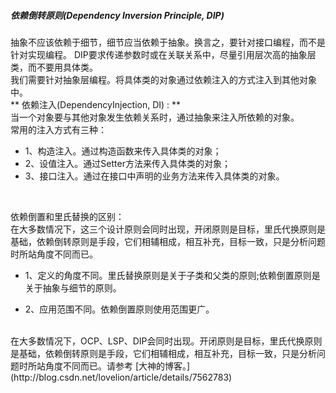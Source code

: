 ##### 依赖倒转原则(Dependency Inversion  Principle, DIP)

抽象不应该依赖于细节，细节应当依赖于抽象。换言之，要针对接口编程，而不是针对实现编程。
DIP要求传递参数时或在关联关系中，尽量引用层次高的抽象层类，而不要用具体类。
</br>
我们需要针对抽象层编程。将具体类的对象通过依赖注入的方式注入到其他对象中。
</br>
** 依赖注入(DependencyInjection, DI) : **
</br>
当一个对象要与其他对象发生依赖关系时，通过抽象来注入所依赖的对象。
</br>
常用的注入方式有三种：
</br>

- 1、构造注入。通过构造函数来传入具体类的对象；
- 2、设值注入。通过Setter方法来传入具体类的对象；
- 3、接口注入。通过在接口中声明的业务方法来传入具体类的对象。
</br>

依赖倒置和里氏替换的区别：
</br>
在大多数情况下，这三个设计原则会同时出现，开闭原则是目标，里氏代换原则是基础，依赖倒转原则是手段，它们相辅相成，相互补充，目标一致，只是分析问题时所站角度不同而已。

- 1、定义的角度不同。里氏替换原则是关于子类和父类的原则;依赖倒置原则是关于抽象与细节的原则。

- 2、应用范围不同。依赖倒置原则使用范围更广。
</br>
在大多数情况下，OCP、LSP、DIP会同时出现。开闭原则是目标，里氏代换原则是基础，依赖倒转原则是手段，它们相辅相成，相互补充，目标一致，只是分析问题时所站角度不同而已。请参考
[大神的博客。](http://blog.csdn.net/lovelion/article/details/7562783)
